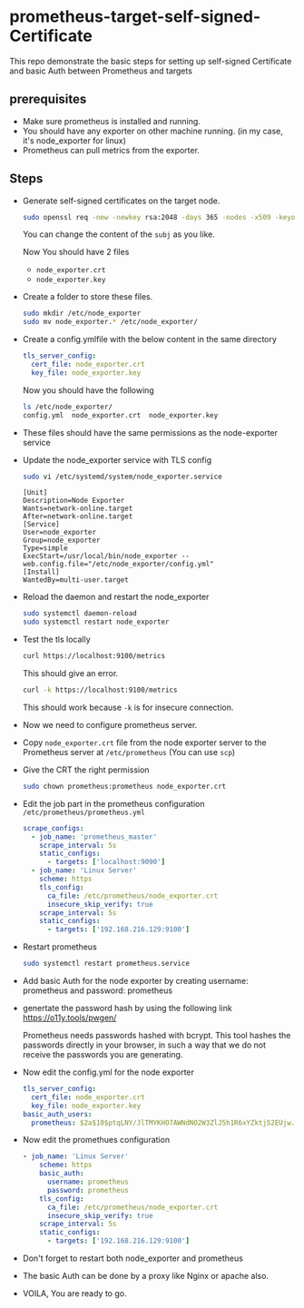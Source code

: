 # prometheus-target-self-signed-Certificate
This repo demonstrate the basic steps for  setting up self-signed Certificate and basic Auth between Prometheus and targets

## prerequisites

* Make sure prometheus is installed and running.
* You should have any exporter on other machine running. (in my case, it's node_exporter for linux)
* Prometheus can pull metrics from the exporter.

## Steps

* Generate self-signed certificates on the target node.
  ```bash
  sudo openssl req -new -newkey rsa:2048 -days 365 -nodes -x509 -keyout node_exporter.key -out node_exporter.crt -subj "/C=EG/ST=Egypt/L=Alex/O=MyOrg/CN=localhost"
  ```
  You can change the content of the ```subj``` as you like.
  
  Now You should have 2 files
  * ```node_exporter.crt```
  * ```node_exporter.key```
    
* Create a folder to store these files.

  ```bash
  sudo mkdir /etc/node_exporter
  sudo mv node_exporter.* /etc/node_exporter/
  ```

* Create a config.ymlfile with the below content in the same directory
  ```yml
  tls_server_config:
    cert_file: node_exporter.crt
    key_file: node_exporter.key
  ```

  Now you should have the following
  ```bash
  ls /etc/node_exporter/
  config.yml  node_exporter.crt  node_exporter.key
  ```
  
* These files should have the same permissions as the node-exporter service

* Update the node_exporter service with TLS config

  ```bash
  sudo vi /etc/systemd/system/node_exporter.service
  ```
  ```service
  [Unit]
  Description=Node Exporter
  Wants=network-online.target
  After=network-online.target
  [Service]
  User=node_exporter
  Group=node_exporter
  Type=simple
  ExecStart=/usr/local/bin/node_exporter --web.config.file="/etc/node_exporter/config.yml"
  [Install]
  WantedBy=multi-user.target
  ```

* Reload the daemon and restart the node_exporter

  ```bash
  sudo systemctl daemon-reload
  sudo systemctl restart node_exporter
  ```

* Test the tls locally

  ```bash
  curl https://localhost:9100/metrics
  ```
  This should give an error.

  ```bash
  curl -k https://localhost:9100/metrics
  ```
  This should work because ```-k``` is for insecure connection.
  
* Now we need to configure prometheus server.

* Copy ```node_exporter.crt``` file from the node exporter server to the Prometheus server at ```/etc/prometheus``` (You can use ```scp```)

* Give the CRT the right permission

  ```bash
  sudo chown prometheus:prometheus node_exporter.crt
  ```

* Edit the job part in the prometheus configuration ```/etc/prometheus/prometheus.yml```

  ```yml
  scrape_configs:
    - job_name: 'prometheus_master'
      scrape_interval: 5s
      static_configs:
        - targets: ['localhost:9090']
    - job_name: 'Linux Server'
      scheme: https
      tls_config:
        ca_file: /etc/prometheus/node_exporter.crt
        insecure_skip_verify: true
      scrape_interval: 5s
      static_configs:
        - targets: ['192.168.216.129:9100']
  ```
  
* Restart prometheus

  ```bash
  sudo systemctl restart prometheus.service
  ```

* Add basic Auth for the node exporter by creating username: prometheus and password: prometheus

* genertate the password hash by using the following link https://o11y.tools/pwgen/

  Prometheus needs passwords hashed with bcrypt. This tool hashes the passwords directly in your browser, in such a way that we do not receive the passwords you are generating.

* Now edit the config.yml for the node exporter

  ```yml
  tls_server_config:
    cert_file: node_exporter.crt
    key_file: node_exporter.key
  basic_auth_users:
    prometheus: $2a$10$ptqLNY/JlTMYKHO7AWNdNO2W3ZlJ5h1R6xYZktjS2EUjw.x5R4IUe
  ```

* Now edit the promethues configuration

  ```yml
  - job_name: 'Linux Server'
      scheme: https
      basic_auth:
        username: prometheus
        password: prometheus
      tls_config:
        ca_file: /etc/prometheus/node_exporter.crt
        insecure_skip_verify: true
      scrape_interval: 5s
      static_configs:
        - targets: ['192.168.216.129:9100']
  ```

* Don't forget to restart both node_exporter and prometheus

* The basic Auth can be done by a proxy like Nginx or apache also.

* VOILA, You are ready to go.
  
